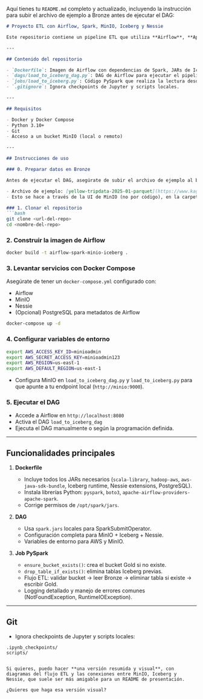 Aquí tienes tu `README.md` completo y actualizado, incluyendo la instrucción para subir el archivo de ejemplo a Bronze antes de ejecutar el DAG:

````markdown
# Proyecto ETL con Airflow, Spark, MinIO, Iceberg y Nessie

Este repositorio contiene un pipeline ETL que utiliza **Airflow**, **Apache Spark**, **MinIO**, **Iceberg** y **Nessie** para procesar datos desde un bucket de Bronze hacia Gold con control de versiones y catalogación.

---

## Contenido del repositorio

- `Dockerfile`: Imagen de Airflow con dependencias de Spark, JARs de Iceberg y Nessie, y librerías Python.
- `dags/load_to_iceberg_dag.py`: DAG de Airflow para ejecutar el pipeline ETL.
- `jobs/load_to_iceberg.py`: Código PySpark que realiza la lectura desde Bronze y escritura en Iceberg.
- `.gitignore`: Ignora checkpoints de Jupyter y scripts locales.

---

## Requisitos

- Docker y Docker Compose
- Python 3.10+
- Git
- Acceso a un bucket MinIO (local o remoto)

---

## Instrucciones de uso

### 0. Preparar datos en Bronze

Antes de ejecutar el DAG, asegúrate de subir el archivo de ejemplo al bucket bronze usando la interfaz de MinIO:

- Archivo de ejemplo: [yellow-tripdata-2025-01-parquet](https://www.kaggle.com/datasets/anujchincholikar/yellow-tripdata-2025-01-parquet)
- Esto se hace a través de la UI de MinIO (no por código), en la carpeta correspondiente a Bronze.

### 1. Clonar el repositorio
```bash
git clone <url-del-repo>
cd <nombre-del-repo>
````

### 2. Construir la imagen de Airflow

```bash
docker build -t airflow-spark-minio-iceberg .
```

### 3. Levantar servicios con Docker Compose

Asegúrate de tener un `docker-compose.yml` configurado con:

* Airflow
* MinIO
* Nessie
* (Opcional) PostgreSQL para metadatos de Airflow

```bash
docker-compose up -d
```

### 4. Configurar variables de entorno

```bash
export AWS_ACCESS_KEY_ID=minioadmin
export AWS_SECRET_ACCESS_KEY=minioadmin123
export AWS_REGION=us-east-1
export AWS_DEFAULT_REGION=us-east-1
```

* Configura MinIO en `load_to_iceberg_dag.py` y `load_to_iceberg.py` para que apunte a tu endpoint local (`http://minio:9000`).

### 5. Ejecutar el DAG

* Accede a Airflow en `http://localhost:8080`
* Activa el DAG `load_to_iceberg_dag`
* Ejecuta el DAG manualmente o según la programación definida.

---

## Funcionalidades principales

1. **Dockerfile**

   * Incluye todos los JARs necesarios (`scala-library`, `hadoop-aws`, `aws-java-sdk-bundle`, Iceberg runtime, Nessie extensions, PostgreSQL).
   * Instala librerías Python: `pyspark`, `boto3`, `apache-airflow-providers-apache-spark`.
   * Corrige permisos de `/opt/spark/jars`.

2. **DAG**

   * Usa `spark.jars` locales para SparkSubmitOperator.
   * Configuración completa para MinIO + Iceberg + Nessie.
   * Variables de entorno para AWS y MinIO.

3. **Job PySpark**

   * `ensure_bucket_exists()`: crea el bucket Gold si no existe.
   * `drop_table_if_exists()`: elimina tablas Iceberg previas.
   * Flujo ETL: validar bucket → leer Bronze → eliminar tabla si existe → escribir Gold.
   * Logging detallado y manejo de errores comunes (NotFoundException, RuntimeIOException).

---

## Git

* Ignora checkpoints de Jupyter y scripts locales:

```gitignore
.ipynb_checkpoints/
scripts/
```



```

Si quieres, puedo hacer **una versión resumida y visual**, con diagramas del flujo ETL y las conexiones entre MinIO, Iceberg y Nessie, que suele ser más amigable para un README de presentación.  

¿Quieres que haga esa versión visual?
```
